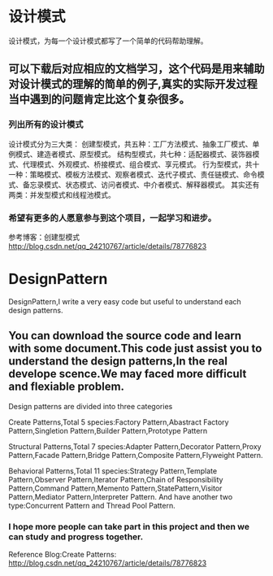 # 设计模式
设计模式，为每一个设计模式都写了一个简单的代码帮助理解。

## 可以下载后对应相应的文档学习，这个代码是用来辅助对设计模式的理解的简单的例子,真实的实际开发过程当中遇到的问题肯定比这个复杂很多。
### 列出所有的设计模式
设计模式分为三大类：
创建型模式，共五种：工厂方法模式、抽象工厂模式、单例模式、建造者模式、原型模式。
结构型模式，共七种：适配器模式、装饰器模式、代理模式、外观模式、桥接模式、组合模式、享元模式。
行为型模式，共十一种：策略模式、模板方法模式、观察者模式、迭代子模式、责任链模式、命令模式、备忘录模式、状态模式、访问者模式、中介者模式、解释器模式。
其实还有两类：并发型模式和线程池模式。
### 希望有更多的人愿意参与到这个项目，一起学习和进步。
参考博客：创建型模式
http://blog.csdn.net/qq_24210767/article/details/78776823

# DesignPattern
DesignPattern,I write a very easy code but useful to understand each design patterns.
## You can download the source code and learn with some document.This code just assist you to understand the design patterns,In the real develope scence.We may faced more difficult and flexiable problem.
Design patterns are divided into three categories

Create Patterns,Total 5 species:Factory Pattern,Abastract Factory Pattern,Singletion Pattern,Builder Pattern,Prototype Pattern

Structural Patterns,Total 7 species:Adapter Pattern,Decorator Pattern,Proxy Pattern,Facade Pattern,Bridge Pattern,Composite Pattern,Flyweight Pattern.

Behavioral Patterns,Total 11 species:Strategy Pattern,Template Pattern,Observer Pattern,Iterator Pattern,Chain of Responsibility Pattern,Command Pattern,Memento Pattern,StatePattern,Visitor Pattern,Mediator Pattern,Interpreter Pattern.
And have another two type:Concurrent Pattern and Thread Pool Pattern.
### I hope more people can take part in this project and then we can study and progress together.
Reference Blog:Create Patterns:
http://blog.csdn.net/qq_24210767/article/details/78776823




